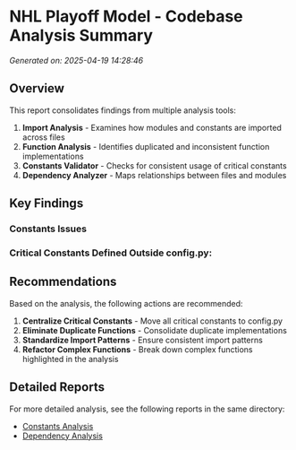 # NHL Playoff Model - Codebase Analysis Summary

*Generated on: 2025-04-19 14:28:46*

## Overview

This report consolidates findings from multiple analysis tools:

1. **Import Analysis** - Examines how modules and constants are imported across files
2. **Function Analysis** - Identifies duplicated and inconsistent function implementations
3. **Constants Validator** - Checks for consistent usage of critical constants
4. **Dependency Analyzer** - Maps relationships between files and modules

## Key Findings

### Constants Issues

### Critical Constants Defined Outside config.py:



## Recommendations

Based on the analysis, the following actions are recommended:

1. **Centralize Critical Constants** - Move all critical constants to config.py
2. **Eliminate Duplicate Functions** - Consolidate duplicate implementations
3. **Standardize Import Patterns** - Ensure consistent import patterns
4. **Refactor Complex Functions** - Break down complex functions highlighted in the analysis

## Detailed Reports

For more detailed analysis, see the following reports in the same directory:

- [Constants Analysis](constants_report.md)
- [Dependency Analysis](analysis_report.md)

